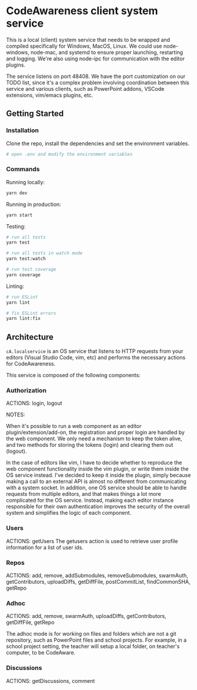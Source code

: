 # CodeAwareness client system service

This is a local (client) system service that needs to be wrapped and compiled specifically for Windows, MacOS, Linux.
We could use node-windows, node-mac, and systemd to ensure proper launching, restarting and logging.
We're also using node-ipc for communication with the editor plugins.

The service listens on port 48408. We have the port customization on our TODO list, since it's a complex problem involving coordination between this service and various clients, such as PowerPoint addons, VSCode extensions, vim/emacs plugins, etc.

## Getting Started

### Installation

Clone the repo, install the dependencies and set the environment variables.

```bash
# open .env and modify the environment variables
```

### Commands

Running locally:

```bash
yarn dev
```

Running in production:

```bash
yarn start
```

Testing:

```bash
# run all tests
yarn test

# run all tests in watch mode
yarn test:watch

# run test coverage
yarn coverage
```

Linting:

```bash
# run ESLint
yarn lint

# fix ESLint errors
yarn lint:fix
```

## Architecture

`cA.localservice` is an OS service that listens to HTTP requests from your editors (Visual Studio Code, vim, etc) and performs the necessary actions for CodeAwareness.

This service is composed of the following components:

### Authorization

ACTIONS: login, logout

NOTES:

When it's possible to run a web component as an editor plugin/extension/add-on, the registration and proper login are handled by the web component. We only need a mechanism to keep the token alive, and two methods for storing the tokens (login) and clearing them out (logout).

In the case of editors like vim, I have to decide whether to reproduce the web component functionality inside the vim plugin, or write them inside the OS service instead. I've decided to keep it inside the plugin, simply because making a call to an external API is almost no different from communicating with a system socket. In addition, one OS service should be able to handle requests from multiple editors, and that makes things a lot more complicated for the OS service. Instead, making each editor instance responsible for their own authentication improves the security of the overall system and simplifies the logic of each component.

### Users

ACTIONS: getUsers
The getusers action is used to retrieve user profile information for a list of user ids.

### Repos

ACTIONS: add, remove, addSubmodules, removeSubmodules, swarmAuth, getContributors, uploadDiffs, getDiffFile, postCommitList, findCommonSHA, getRepo

### Adhoc

ACTIONS: add, remove, swarmAuth, uploadDiffs, getContributors, getDiffFile, getRepo

The adhoc mode is for working on files and folders which are not a git repository, such as PowerPoint files and school projects.
For example, in a school project setting, the teacher will setup a local folder, on teacher's computer, to be CodeAware.

### Discussions

ACTIONS: getDiscussions, comment


